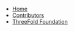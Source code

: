 * [Home](/)
* [Contributors](/contributors/README.md)
* [ThreeFold Foundation](/contributors/foundation.md)
